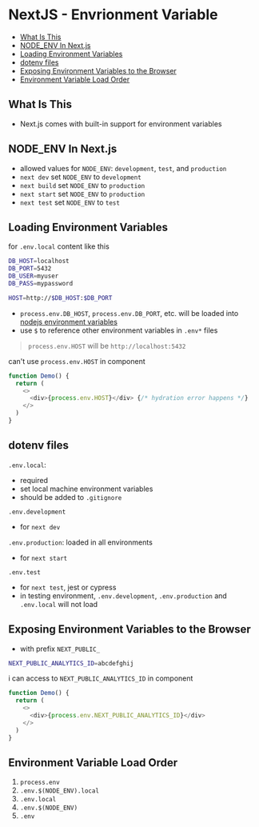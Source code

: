 # NextJS - Envrionment Variable

* [What Is This](#what-is-this)
* [NODE\_ENV In Next.js](#node_env-in-nextjs)
* [Loading Environment Variables](#loading-environment-variables)
* [dotenv files](#dotenv-files)
* [Exposing Environment Variables to the Browser](#exposing-environment-variables-to-the-browser)
* [Environment Variable Load Order](#environment-variable-load-order)

## What Is This

- Next.js comes with built-in support for environment variables

## NODE_ENV In Next.js

- allowed values for `NODE_ENV`: `development`, `test`, and `production`
- `next dev` set `NODE_ENV` to `development`
- `next build` set `NODE_ENV` to `production`
- `next start` set `NODE_ENV` to `production`
- `next test` set `NODE_ENV` to `test`

## Loading Environment Variables

for `.env.local` content like this

```sh
DB_HOST=localhost
DB_PORT=5432
DB_USER=myuser
DB_PASS=mypassword

HOST=http://$DB_HOST:$DB_PORT
```

- `process.env.DB_HOST`, `process.env.DB_PORT`, etc. will be loaded into [nodejs environment variables]()
- use `$` to reference other environment variables in `.env*` files

> `process.env.HOST` will be `http://localhost:5432`

can't use `process.env.HOST` in component

```js
function Demo() {
  return (
    <>
      <div>{process.env.HOST}</div> {/* hydration error happens */}
    </>
  )
}
```

## dotenv files

`.env.local`:

- required
- set local machine environment variables
- should be added to `.gitignore`

`.env.development`

- for `next dev`

`.env.production`: loaded in all environments

- for `next start`

`.env.test`

- for `next test`, jest or cypress
- in testing environment, `.env.development`, `.env.production` and `.env.local` will not load

## Exposing Environment Variables to the Browser

- with prefix `NEXT_PUBLIC_`

```sh
NEXT_PUBLIC_ANALYTICS_ID=abcdefghij
```

i can access to `NEXT_PUBLIC_ANALYTICS_ID` in component

```js
function Demo() {
  return (
    <>
      <div>{process.env.NEXT_PUBLIC_ANALYTICS_ID}</div>
    </>
  )
}
```

## Environment Variable Load Order

1. `process.env`
2. `.env.$(NODE_ENV).local`
3. `.env.local`
4. `.env.$(NODE_ENV)`
5. `.env`

